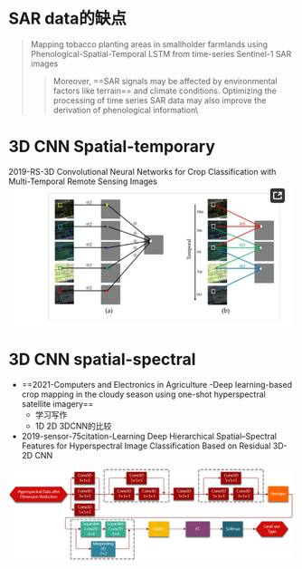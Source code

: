 # SAR data的缺点
>Mapping tobacco planting areas in smallholder farmlands using Phenological-Spatial-Temporal LSTM from time-series Sentinel-1 SAR images
>>Moreover, ==SAR signals may be affected by environmental factors like terrain== and climate conditions. Optimizing the processing of time series SAR data may also improve the derivation of phenological information\

# 3D CNN Spatial-temporary
2019-RS-3D Convolutional Neural Networks for Crop Classification with Multi-Temporal Remote Sensing Images
![alt text](image/image.png)
# 3D CNN spatial-spectral
+ ==2021-Computers and Electronics in Agriculture -Deep learning-based crop mapping in the cloudy season using one-shot hyperspectral satellite imagery==
  + 学习写作
  +  1D 2D 3DCNN的比较
+ 2019-sensor-75citation-Learning Deep Hierarchical Spatial–Spectral Features
 for Hyperspectral Image Classification Based on
 Residual 3D-2D CNN

 
 ![alt text](image/image1.png)
